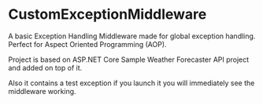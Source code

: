# CustomExceptionMiddleware

A basic Exception Handling Middleware made for global exception handling. Perfect for Aspect Oriented Programming (AOP).

Project is based on ASP.NET Core Sample Weather Forecaster API project and added on top of it. 

Also it contains a test exception if you launch it you will immediately see the middleware working.
